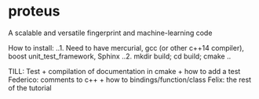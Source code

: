 # proteus
A scalable and versatile fingerprint and machine-learning code

How to install:
..1. Need to have mercurial, gcc (or other c++14 compiler), boost unit_test_framework,  Sphinx
..2. mkdir build; cd build; cmake ..


TILL:
Test + compilation of documentation in cmake + how to add a test
Federico:
comments to c++ + how to bindings/function/class
Felix:
the rest of the tutorial